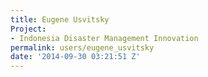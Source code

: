 ```yaml
---
title: Eugene Usvitsky
Project:
- Indonesia Disaster Management Innovation
permalink: users/eugene_usvitsky
date: '2014-09-30 03:21:51 Z'
---
```


